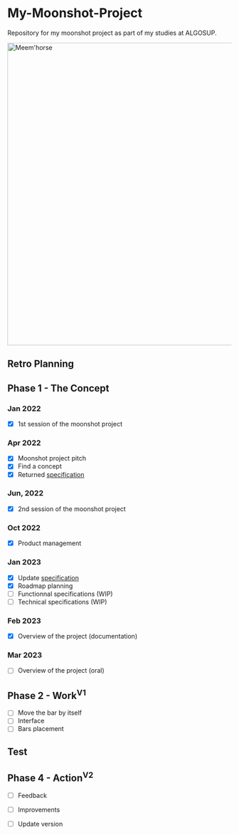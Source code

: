 # My-Moonshot-Project
Repository for my moonshot project as part of my studies at ALGOSUP.

<img width="680" alt="Meem'horse" src="https://user-images.githubusercontent.com/71769490/212501838-8285911a-249f-4ccd-bf6e-700820aff3e0.png">

## Retro Planning

## Phase 1 - The Concept
### Jan 2022
- [x] 1st session of the moonshot project <!-- Jan 27, 2022 -->

### Apr 2022
- [x] Moonshot project pitch <!-- Apr 1, 2022 -->
- [x] Find a concept
- [x] Returned [specification](https://github.com/lauraleehollande/My-Moonshot-Project/blob/main/Specification.md) <!-- Apr 25, 2022 -->

### Jun, 2022
- [x] 2nd session of the moonshot project <!-- Jun 10, 2022 -->

### Oct 2022
- [x] Product management <!-- Oct 14, 2022 -->

### Jan 2023
- [x] Update [specification](https://github.com/lauraleehollande/My-Moonshot-Project/blob/main/Specification.md)
- [x] Roadmap planning
- [ ] Functionnal specifications (WIP)
- [ ] Technical specifications (WIP)

### Feb 2023
- [x] Overview of the project (documentation) <!-- Feb 27, 2023 -->

### Mar 2023
- [ ] Overview of the project (oral) <!-- Mar 3, 2023 -->

## Phase 2 - Work<sup>V1</sup> <!-- May 2023 to Apr 2024 -->
- [ ] Move the bar by itself
- [ ] Interface <!-- Game Engine -->
- [ ] Bars placement

## Test <!-- May 2024 to Apr Aug 2024 -->

## Phase 4 - Action<sup>V2</sup> <!-- Aug 2024 to Apr 2025 -->
- [ ] Feedback
- [ ] Improvements
- [ ] Update version


